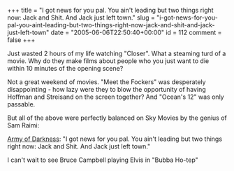 +++
title = "I got news for you pal. You ain't leading but two things right now: Jack and Shit. And Jack just left town."
slug = "i-got-news-for-you-pal-you-aint-leading-but-two-things-right-now-jack-and-shit-and-jack-just-left-town"
date = "2005-06-06T22:50:40+00:00"
id = 112
comment = false
+++

<div style="clear: both" />Just wasted 2 hours of my life watching "Closer". What a steaming turd of a movie. Why do they make films about people who you just want to die within 10 minutes of the opening scene?

Not a great weekend of movies. "Meet the Fockers" was desperately disappointing - how lazy were they to blow the opportunity of having Hoffman and Streisand on the screen together? And "Ocean's 12" was only passable.

But all of the above were perfectly balanced on Sky Movies by the genius of Sam Raimi:

[Army of Darkness](http://www.garnersclassics.com/qarmdrk.htm): "I got news for you pal. You ain't leading but two things right now: Jack and Shit. And Jack just left town."

I can't wait to see Bruce Campbell playing Elvis in "Bubba Ho-tep"
<div style="clear: both; padding-bottom: 0.25em" />
